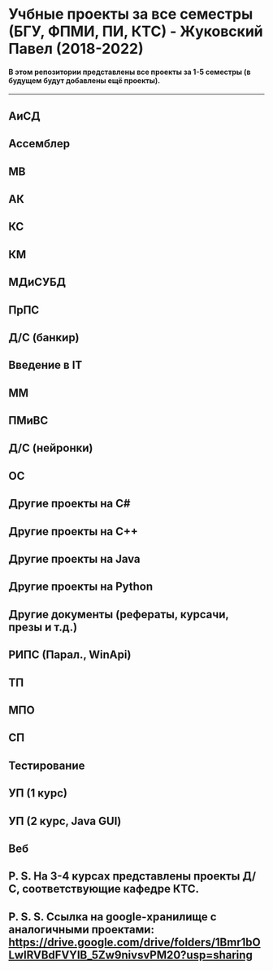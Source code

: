 Учбные проекты за все семестры (БГУ, ФПМИ, ПИ, КТС) - Жуковский Павел (2018-2022)
===
#### В этом репозитории представлены все проекты за 1-5 семестры (в будущем будут добавлены ещё проекты).

---

АиСД
---
Ассемблер
---
МВ
---
АК
---
КС
---
КМ
---
МДиСУБД
---
ПрПС
---
Д/С (банкир)
---
Введение в IT
---
ММ
---
ПМиВС
---
Д/С (нейронки)
---
ОС
---
Другие проекты на C#
---
Другие проекты на C++
---
Другие проекты на Java
---
Другие проекты на Python
---
Другие документы (рефераты, курсачи, презы и т.д.)
---
РИПС (Парал., WinApi)
---
ТП
---
МПО
---
СП
---
Тестирование
---
УП (1 курс)
---
УП (2 курс, Java GUI)
---
Веб
---
P. S. На 3-4 курсах представлены проекты Д/С, соответствующие кафедре КТС.
---
P. S. S. Ссылка на google-хранилище с аналогичными проектами: https://drive.google.com/drive/folders/1Bmr1bOLwlRVBdFVYIB_5Zw9nivsvPM20?usp=sharing
---
